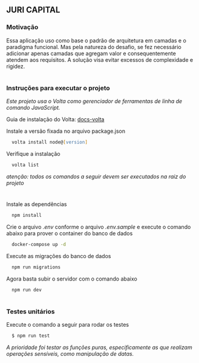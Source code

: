 <h2>JURI CAPITAL</h2>

<h3>Motivação </h3>

Essa aplicação uso como base o padrão de arquitetura em camadas e o paradigma funcional. Mas pela natureza do desafio, se fez necessário adicionar apenas camadas que agregam valor e consequentemente atendem aos requisitos. A solução visa evitar excessos de complexidade e rigidez.

#

<h3>Instruções para executar o projeto</h3>

_Este projeto usa o Volta como gerenciador de ferramentas de linha de comando JavaScript._

Guia de instalação do Volta: [docs-volta](https://docs.volta.sh/guide/getting-started)

Instale a versão fixada no arquivo package.json

```zsh
  volta install node@[version]
```

Verifique a instalação

```zsh
  volta list
```

_atenção: todos os comandos a seguir devem ser executados na raiz do projeto_

#

Instale as dependências

```zsh
  npm install
```

Crie o arquivo _.env_ conforme o arquivo _.env.sample_ e execute o comando abaixo para prover o container do banco de dados

```zsh
  docker-compose up -d
```

Execute as migrações do banco de dados

```zsh
  npm run migrations
```

Agora basta subir o servidor com o comando abaixo

```zsh
  npm run dev
```

#

<h3>Testes unitários</h3>

Execute o comando a seguir para rodar os testes

```zsh
  $ npm run test
```

_A prioridade foi testar as funções puras, especificamente as que realizam operações sensíveis, como manipulação de datas._
